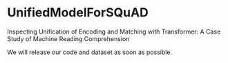 # UnifiedModelForSQuAD
Inspecting Unification of Encoding and Matching with Transformer: A Case Study of Machine Reading Comprehension

We will release our code and dataset as soon as possible.
